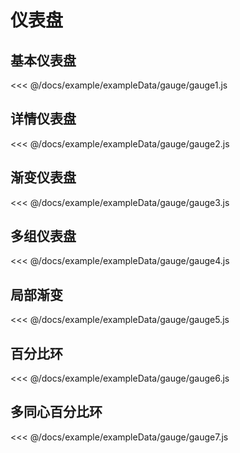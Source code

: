 # 仪表盘

## 基本仪表盘

<demo :option="gauge1" />

<fold-box>
<<< @/docs/example/exampleData/gauge/gauge1.js
</fold-box>

## 详情仪表盘

<demo :option="gauge2" />

<fold-box>
<<< @/docs/example/exampleData/gauge/gauge2.js
</fold-box>

## 渐变仪表盘

<demo :option="gauge3" />

<fold-box>
<<< @/docs/example/exampleData/gauge/gauge3.js
</fold-box>

## 多组仪表盘

<demo :option="gauge4" />

<fold-box>
<<< @/docs/example/exampleData/gauge/gauge4.js
</fold-box>

## 局部渐变

<demo :option="gauge5" />

<fold-box>
<<< @/docs/example/exampleData/gauge/gauge5.js
</fold-box>

## 百分比环

<demo :option="gauge6" />

<fold-box>
<<< @/docs/example/exampleData/gauge/gauge6.js
</fold-box>

## 多同心百分比环

<demo :option="gauge7" />

<fold-box>
<<< @/docs/example/exampleData/gauge/gauge7.js
</fold-box>

<script>
import gauge1 from './exampleData/gauge/gauge1.js'
import gauge2 from './exampleData/gauge/gauge2.js'
import gauge3 from './exampleData/gauge/gauge3.js'
import gauge4 from './exampleData/gauge/gauge4.js'
import gauge5 from './exampleData/gauge/gauge5.js'
import gauge6 from './exampleData/gauge/gauge6.js'
import gauge7 from './exampleData/gauge/gauge7.js'

export default {
  data () {
    return {
      gauge1,
      gauge2,
      gauge3,
      gauge4,
      gauge5,
      gauge6,
      gauge7
    }
  }
}
</script>